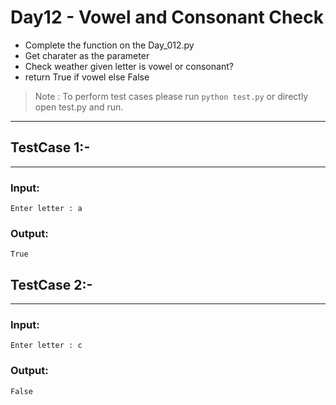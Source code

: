 # Day12 - Vowel and Consonant Check

- Complete the function on the Day_012.py
- Get charater as the parameter
- Check weather given letter is vowel or consonant?
- return True if vowel else False

> Note : To perform test cases please run ``` python test.py ``` or directly open test.py and run. 
---
## TestCase 1:-
---
### Input:
```
Enter letter : a
```
### Output:
```
True
```

## TestCase 2:-
---
### Input:
```
Enter letter : c
```
### Output:
```
False
```